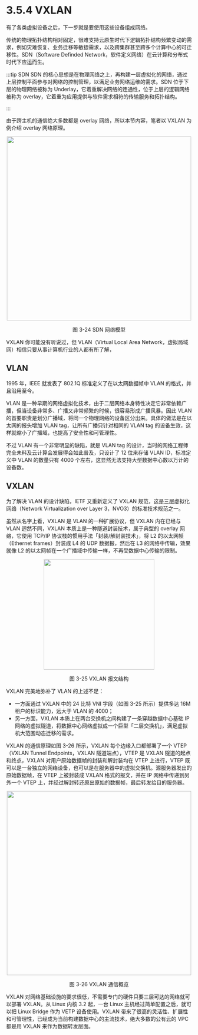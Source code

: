 # 3.5.4 VXLAN 

有了各类虚拟设备之后，下一步就是要使用这些设备组成网络。

传统的物理拓扑结构相对固定，很难支持云原生时代下逻辑拓扑结构频繁变动的需求，例如灾难恢复、业务迁移等敏捷需求，以及跨集群甚至跨多个计算中心的可迁移性。SDN（Software Definded Network，软件定义网络）在云计算和分布式时代下应运而生。

:::tip SDN
SDN 的核心思想是在物理网络之上，再构建一层虚拟化的网络，通过上层控制平面参与对网络的控制管理，以满足业务网络运维的需求。SDN 位于下层的物理网络被称为 Underlay，它着重解决网络的连通性，位于上层的逻辑网络被称为 overlay，它着重为应用提供与软件需求相符的传输服务和拓扑结构。

:::

由于跨主机的通信绝大多数都是 overlay 网络，所以本节内容，笔者以 VXLAN 为例介绍 overlay 网络原理。

<div  align="center">
	<img src="../assets/overlay.svg" width = "500"  align=center />
	<p>图 3-24 SDN 网络模型</p>
</div>

VXLAN 你可能没有听说过，但 VLAN（Virtual Local Area Network，虚拟局域网）相信只要从事计算机行业的人都有所了解，

## VLAN

1995 年，IEEE 就发表了 802.1Q 标准定义了在以太网数据帧中 VLAN 的格式，并且沿用至今。

VLAN 是一种早期的网络虚拟化技术，由于二层网络本身特性决定它非常依赖广播，但当设备非常多、广播又非常频繁的时候，很容易形成广播风暴。因此 VLAN 的首要职责是划分广播域，将同一个物理网络的设备区分出来。具体的做法是在以太网的报头增加 VLAN tag，让所有广播只针对相同的 VLAN tag 的设备生效，这样就缩小了广播域，也提高了安全性和可管理性。

不过 VLAN 有一个非常明显的缺陷，就是 VLAN tag 的设计，当时的网络工程师完全未料及云计算会发展得会如此普及，只设计了 12 位来存储 VLAN ID，标准定义中 VLAN 的数量只有 4000 个左右，这显然无法支持大型数据中心数以万计的设备数。


## VXLAN

为了解决 VLAN 的设计缺陷，IETF 又重新定义了 VXLAN 规范，这是三层虚拟化网络（Network Virtualization over Layer 3，NVO3）的标准技术规范之一。

虽然从名字上看，VXLAN 是 VLAN 的一种扩展协议，但 VXLAN 内在已经与 VLAN 迥然不同，VXLAN 本质上是一种隧道封装技术，属于典型的 overlay 网络，它使用 TCP/IP 协议栈的惯用手法「封装/解封装技术」，将 L2 的以太网帧（Ethernet frames）封装成 L4 的 UDP 数据报，然后在 L3 的网络中传输，效果就像 L2 的以太网帧在一个广播域中传输一样，不再受数据中心传输的限制。

<div  align="center">
	<img src="../assets/vxlan-data.png" width = "300"  align=center />
	<p>图 3-25 VXLAN 报文结构</p>
</div>

VXLAN 完美地弥补了 VLAN 的上述不足：
- 一方面通过 VXLAN 中的 24 比特 VNI 字段（如图 3-25 所示）提供多达 16M 租户的标识能力，远大于 VLAN 的 4000；
- 另一方面，VXLAN 本质上在两台交换机之间构建了一条穿越数据中心基础 IP 网络的虚拟隧道，将数据中心网络虚拟成一个巨型「二层交换机」，满足虚拟机大范围动态迁移的需求。


VXLAN 的通信原理如图 3-26 所示，VXLAN 每个边缘入口都部署了一个 VTEP（VXLAN Tunnel Endpoints，VXLAN 隧道端点），VTEP 是 VXLAN 隧道的起点和终点，VXLAN 对用户原始数据帧的封装和解封装均在 VTEP 上进行，VTEP 既可以是一台独立的网络设备，也可以是在服务器中的虚拟交换机。源服务器发出的原始数据帧，在 VTEP 上被封装成 VXLAN 格式的报文，并在 IP 网络中传递到另外一个 VTEP 上，并经过解封转还原出原始的数据帧，最后转发给目的服务器。

<div  align="center">
	<img src="../assets/VXLAN.png" width = "500"  align=center />
	<p>图 3-26 VXLAN 通信概览</p>
</div>

VXLAN 对网络基础设施的要求很低，不需要专门的硬件只要三层可达的网络就可以部署 VXLAN。从 Linux 内核 3.2 起，一台 Linux 主机经过简单配置之后，就可以把 Linux Bridge 作为 VETP 设备使用。VXLAN 带来了很高的灵活性、扩展性和可管理性，已经成为当前构建数据中心的主流技术，绝大多数的公有云的 VPC 都是用 VXLAN 来作为数据转发层面。
